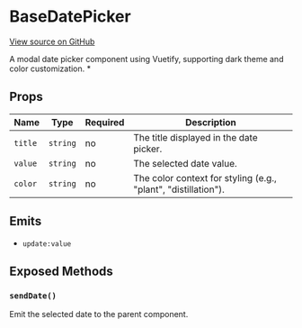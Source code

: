 # BaseDatePicker

[View source on GitHub](https://github.com/DestillApp/main/blob/main/frontend/src/ui/BaseDatePicker.vue)

A modal date picker component using Vuetify, supporting dark theme and color customization.
 *

## Props

| Name | Type | Required | Description |
|------|------|----------|-------------|
| `title` | `string` | no | The title displayed in the date picker. |
| `value` | `string` | no | The selected date value. |
| `color` | `string` | no | The color context for styling (e.g., "plant", "distillation"). |

## Emits

- `update:value`

## Exposed Methods

### `sendDate()`
Emit the selected date to the parent component.
